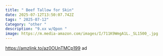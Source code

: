 ```yaml
---
title: " Beef Tallow for Skin"
date: 2025-07-12T13:50:07.742Z
tags: " 2025-07-12"
Category: "other "
description: "9.xx w/Qpon "
image: https://m.media-amazon.com/images/I/711K9WmgA1L._SL1500_.jpg
---
```

https://amzlink.to/az0OUnTMCp199 ad